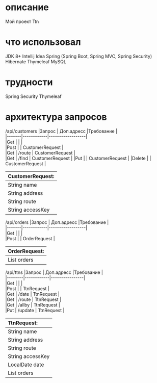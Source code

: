# описание
Мой проект Ttn 

# что использовал
JDK 8+
Intellij Idea
Spring (Spring Boot, Spring MVC, Spring Security)
Hibernate
Thymeleaf
MySQL

# трудности
Spring Security
Thymeleaf

# архитектура запросов
/api/customers
|Запрос | Доп.адресс |Требование        |          
|-------|------------|------------------|          
|Get    |            |                  |          
|Post   |            | CustomerRequest  |          
|Get    | /route     | CustomerRequest  |          
|Get    | /find      | CustomerRequest  |
|Put    |            | CustomerRequest  |
|Delete |            | CustomerRequest  |

| CustomerRequest: |
|:-----------------|
| String name      |
| String address   |
| String route     |
| String accessKey |

/api/orders
|Запрос | Доп.адресс |Требование        |          
|-------|------------|------------------|          
|Get    |            |                  |          
|Post   |            | OrderRequest     |          

| OrderRequest:        |
|:---------------------|
| List<Integer> orders |

/api/ttns
|Запрос  | Доп.адресс |Требование      |          
|--------|------------|----------------|         
|Get     |            |                |          
|Post    |            | TtnRequest     |          
|Get     | /date      | TtnRequest     |          
|Get     | /route     | TtnRequest     |          
|Get     | /allby     | TtnRequest     |          
|Put     | /update    | TtnRequest     |          

| TtnRequest:          |
|:---------------------|
| String name          |
| String address       |
| String route         |
| String accessKey     |
| LocalDate date       |
| List<Integer> orders |

